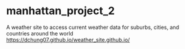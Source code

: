 # manhattan_project_2
A weather site to access current weather data for suburbs, cities, and countries around the world
https://dchung07.github.io/weather_site.github.io/
